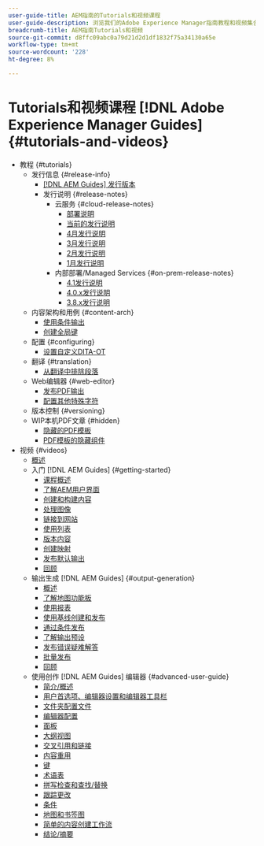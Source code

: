 ```yaml
---
user-guide-title: AEM指南的Tutorials和视频课程
user-guide-description: 浏览我们的Adobe Experience Manager指南教程和视频集合。
breadcrumb-title: AEM指南Tutorials和视频
source-git-commit: d8ffc09abc0a79d21d2d1df1832f75a34130a65e
workflow-type: tm+mt
source-wordcount: '228'
ht-degree: 8%

---
```



# Tutorials和视频课程 [!DNL Adobe Experience Manager Guides] {#tutorials-and-videos}

+ 教程 {#tutorials}
   + 发行信息 {#release-info}
      + [[!DNL AEM Guides] 发行版本](./tutorials/release-info/latest-release-info.md)
      + 发行说明 {#release-notes}
         + 云服务 {#cloud-release-notes}
            + [部署说明](./tutorials/release-info/deploy-xml-on-aemaacs.md)
            + [当前的发行说明](./tutorials/release-info/release-notes-2022.5.0.md)
            + [4月发行说明](./tutorials/release-info/release-notes-2022.4.0.md)
            + [3月发行说明](./tutorials/release-info/release-notes-2022.3.0.md)
            + [2月发行说明](./tutorials/release-info/release-notes-2022.2.0.md)
            + [1月发行说明](./tutorials/release-info/release-notes-2022.1.0.md)
         + 内部部署/Managed Services {#on-prem-release-notes}
            + [4.1发行说明](./tutorials/release-info/release-notes-4.1.md)
            + [4.0.x发行说明](https://helpx.adobe.com/xml-documentation-for-experience-manager/release-note/release-notes-xml-documentation-solution-4-0.html)
            + [3.8.x发行说明](https://helpx.adobe.com/xml-documentation-for-experience-manager/release-note/release-notes-xml-documentation-solution-3-8.html)
   + 内容架构和用例 {#content-arch}
      + [使用条件输出](./tutorials/content-architecture/create-and-use-conditions.md)
      + [创建全局键](./tutorials/content-architecture/create-global-keys.md)
   + 配置 {#configuring}
      + [设置自定义DITA-OT](./tutorials/configuring/setup-a-custom-dita-ot.md)
   + 翻译 {#translation}
      + [从翻译中排除段落](./tutorials/translation/exclude-paragraphs-from-translation.md)
   + Web编辑器 {#web-editor}
      + [发布PDF输出](./tutorials/web-editor/native-pdf-web-editor.md)
      + [配置其他特殊字符](./tutorials/web-editor/configure-additional-special-characters.md)
   + 版本控制 {#versioning}
   + WIP本机PDF文章 {#hidden}
      + [隐藏的PDF模板](./tutorials/native-pdf/pdf-template.md)
      + [PDF模板的隐藏组件](./tutorials/native-pdf/components-pdf-template.md)
+ 视频 {#videos}
   + [概述](./courses/overview.md)
   + 入门 [!DNL AEM Guides] {#getting-started}
      + [课程概述](./courses/course-1/overview.md)
      + [了解AEM用户界面](./courses/course-1/understanding-the-aem-user-interface.md)
      + [创建和构建内容](./courses/course-1/creating-and-structuring-content.md)
      + [处理图像](./courses/course-1/working-with-images.md)
      + [链接到网站](./courses/course-1/linking-to-websites.md)
      + [使用列表](./courses/course-1/working-with-lists.md)
      + [版本内容](./courses/course-1/versioning-content.md)
      + [创建映射](./courses/course-1/creating-a-map.md)
      + [发布默认输出](./courses/course-1/publishing-default-output.md)
      + [回顾](./courses/course-1/recap.md)
   + 输出生成 [!DNL AEM Guides] {#output-generation}
      + [概述](./courses/course-2/overview.md)
      + [了解地图功能板](./courses/course-2/introduction-to-the-map-dashboard.md)
      + [使用报表](./courses/course-2/working-with-reports.md)
      + [使用基线创建和发布](./courses/course-2/creating-and-publishing-with-baselines.md)
      + [通过条件发布](./courses/course-2/publishing-with-conditions.md)
      + [了解输出预设](./courses/course-2/output-presets.md)
      + [发布错误疑难解答](./courses/course-2/troubleshooting-publishing-errors.md)
      + [批量发布](./courses/course-2/bulk-publishing.md)
      + [回顾](./courses/course-2/recap.md)
   + 使用创作 [!DNL AEM Guides] 编辑器 {#advanced-user-guide}
      + [简介/概述](./courses/course-3/overview.md)
      + [用户首选项、编辑器设置和编辑器工具栏](./courses/course-3/user-settings-preferences-toolbars.md)
      + [文件夹配置文件](./courses/course-3/folder-profiles.md)
      + [编辑器配置](./courses/course-3/editor-configuration.md)
      + [面板](./courses/course-3/panels.md)
      + [大纲视图](./courses/course-3/outline-view.md)
      + [交叉引用和链接](./courses/course-3/cross-references-and-links.md)
      + [内容重用](./courses/course-3/content-reuse.md)
      + [键](./courses/course-3/keys.md)
      + [术语表](./courses/course-3/glossary.md)
      + [拼写检查和查找/替换](./courses/course-3/spell-check.md)
      + [跟踪更改](./courses/course-3/track-changes.md)
      + [条件](./courses/course-3/conditions.md)
      + [地图和书签图](./courses/course-3/maps-and-bookmaps.md)
      + [简单的内容创建工作流](./courses/course-3/simple-content-creation-workflows.md)
      + [结论/摘要](./courses/course-3/recap.md)